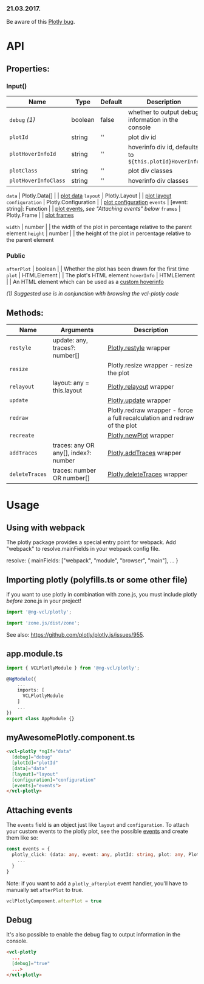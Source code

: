 ### 21.03.2017.

Be aware of this [Plotly bug](https://github.com/plotly/plotly.js/issues/1492).

# API

## Properties:
### Input()

Name                 | Type                      | Default | Description
-------------------- | ------------------------- | ------- | --------------------------------------------------
`debug` _(1)_        | boolean                   | false   | whether to output debug information in the console
`plotId`             | string                    | ''      | plot div id
`plotHoverInfoId`    | string                    | ''      | hoverinfo div id, defaults to `${this.plotId}HoverInfo`
`plotClass`          | string                    | ''      | plot div classes
`plotHoverInfoClass` | string                    | ''      | hoverinfo div classes

`data`               | Plotly.Data[]             |         | [plot data](https://plot.ly/javascript/reference)
`layout`             | Plotly.Layout             |         | [plot layout](https://plot.ly/javascript/reference/#layout)
`configuration`      | Plotly.Configuration      |         | [plot configuration](https://plot.ly/javascript/configuration-options/)
`events`             | [event: string]: Function |         | [plot events](https://plot.ly/javascript/plotlyjs-events/), *see "Attaching events" below*
`frames`             | Plotly.Frame              |         | [plot frames](https://plot.ly/javascript/animations/)

`width`              | number                    |         | the width of the plot in percentage relative to the parent element 
`height`             | number                    |         | the height of the plot in percentage relative to the parent element 

### Public
`afterPlot`          | boolean                   |         | Whether the plot has been drawn for the first time
`plot`               | HTMLElement               |         | The plot's HTML element
`hoverInfo`          | HTMLElement               |         | An HTML element which can be used as a [custom hoverinfo](https://community.plot.ly/t/how-to-customize-plotly-tooltip/332/2)

_(1) Suggested use is in conjunction with browsing the vcl-plotly code_

  
## Methods:

Name           | Arguments                                    | Description
-------------- | -------------------------------------------- | -----------------------------------
`restyle`      | update: any, traces?: number[]       | [Plotly.restyle](https://plot.ly/javascript/plotlyjs-function-reference/#plotly-restyle) wrapper
`resize`       |                                      | Plotly.resize wrapper - resize the plot
`relayout`     | layout: any = this.layout            | [Plotly.relayout](https://plot.ly/javascript/plotlyjs-function-reference/#plotly-relayout) wrapper
`update`       |                                      | [Plotly.update](https://plot.ly/javascript/plotlyjs-function-reference/#plotly-update) wrapper
`redraw`       |                                      | Plotly.redraw wrapper - force a full recalculation and redraw of the plot
`recreate`     |                                      | [Plotly.newPlot](https://plot.ly/javascript/plotlyjs-function-reference/plotly-newplot) wrapper
`addTraces`    | traces: any OR any[], index?: number | [Plotly.addTraces](https://plot.ly/javascript/plotlyjs-function-reference/#plotly-addtraces) wrapper
`deleteTraces` | traces: number OR number[]           | [Plotly.deleteTraces](https://plot.ly/javascript/plotlyjs-function-reference/#plotly-deletetraces) wrapper

# Usage

## Using with webpack

The plotly package provides a special entry point for webpack.
Add "webpack" to resolve.mainFields in your webpack config file.

resolve: {
  mainFields: ["webpack", "module", "browser", "main"],
  ...
}

## Importing plotly (polyfills.ts or some other file)

if you want to use plotly in combination with zone.js,
you must include plotly *before* zone.js in your project!

```ts
import '@ng-vcl/plotly';

import 'zone.js/dist/zone';
```

See also: https://github.com/plotly/plotly.js/issues/955.

## app.module.ts
```ts
import { VCLPlotlyModule } from '@ng-vcl/plotly';

@NgModule({
    ...
    imports: [
      VCLPlotlyModule
    ]
    ...
})
export class AppModule {}
```

## myAwesomePlotly.component.ts

```html
<vcl-plotly *ngIf="data"
  [debug]="debug"
  [plotId]="plotId"
  [data]="data"
  [layout]="layout"
  [configuration]="configuration"
  [events]="events">
</vcl-plotly>
```

## Attaching events

The `events` field is an object just like `layout` and `configuration`.
To attach your custom events to the plotly plot, see the possible
[events](https://plot.ly/javascript/plotlyjs-events/)
and create them like so:

```ts
const events = {
  plotly_click: (data: any, event: any, plotId: string, plot: any, Plotly: any) => {
    ...
  }
}
```

Note: if you want to add a `plotly_afterplot` event handler,
you'll have to manually set `afterPlot` to true.

```ts
vclPlotlyComponent.afterPlot = true
```

## Debug
It's also possible to enable the debug flag to output information in the console.
```html
<vcl-plotly
  ...
  [debug]="true"
  ...>
</vcl-plotly>
```


